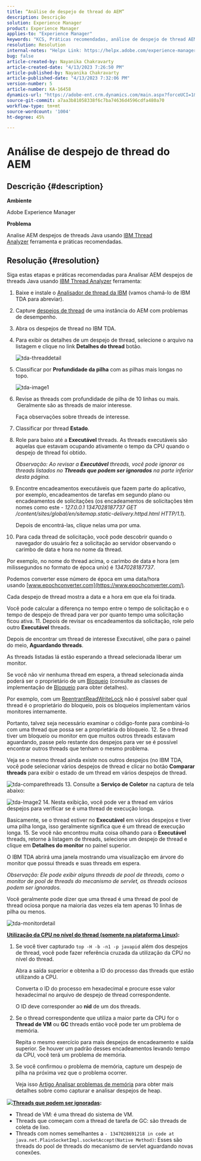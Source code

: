 ```yaml
---
title: “Análise de despejo de thread do AEM”
description: Descrição
solution: Experience Manager
product: Experience Manager
applies-to: "Experience Manager"
keywords: "KCS, Práticas recomendadas, análise de despejo de thread AEM, Adobe Experience Manager, Java, IBM Thread Analyzer"
resolution: Resolution
internal-notes: "Helpx Link: https://helpx.adobe.com/experience-manager/kb/thread-dump-analysis.html"
bug: false
article-created-by: Nayanika Chakravarty
article-created-date: "4/13/2023 7:26:50 PM"
article-published-by: Nayanika Chakravarty
article-published-date: "4/13/2023 7:32:06 PM"
version-number: 5
article-number: KA-16458
dynamics-url: "https://adobe-ent.crm.dynamics.com/main.aspx?forceUCI=1&pagetype=entityrecord&etn=knowledgearticle&id=3623661f-31da-ed11-a7c7-6045bd0067ea"
source-git-commit: a7aa3b81058338f6c7ba74636d4596cdfa480a70
workflow-type: tm+mt
source-wordcount: '1004'
ht-degree: 45%

---
```


# Análise de despejo de thread do AEM

## Descrição {#description}


<b>Ambiente</b>

Adobe Experience Manager

<b>Problema</b>

Analise AEM despejos de threads Java usando [IBM Thread Analyzer](https://www.ibm.com/support/pages/ibm-thread-and-monitor-dump-analyzer-java-tmda) ferramenta e práticas recomendadas.


## Resolução {#resolution}


Siga estas etapas e práticas recomendadas para Analisar AEM despejos de threads Java usando [IBM Thread Analyzer](https://www.ibm.com/support/pages/ibm-thread-and-monitor-dump-analyzer-java-tmda) ferramenta:

1. Baixe e instale o [Analisador de thread da IBM](https://www.ibm.com/support/pages/ibm-thread-and-monitor-dump-analyzer-java-tmda) (vamos chamá-lo de IBM TDA para abreviar).
2. Capture [despejos de thread](https://helpx.adobe.com/experience-manager/kb/thread-dumps-collection-analysis.html) de uma instância do AEM com problemas de desempenho.
3. Abra os despejos de thread no IBM TDA.
4. Para exibir os detalhes de um despejo de thread, selecione o arquivo na listagem e clique no link <b>Detalhes do thread</b> botão.

   ![tda-threaddetail](https://helpx.adobe.com/content/dam/help/en/experience-manager/kb/thread-dump-analysis/_jcr_content/main-pars/image_1587732783/tda-threaddetail.png "tda-threaddetail")
5. Classificar por <b>Profundidade da pilha</b> com as pilhas mais longas no topo.

   ![tda-image1](https://helpx.adobe.com/content/dam/help/en/experience-manager/kb/thread-dump-analysis/_jcr_content/main-pars/image/tda-image1.png)
6. Revise as threads com profundidade de pilha de 10 linhas ou mais.  Geralmente são as threads de maior interesse.

   Faça observações sobre threads de interesse.
7. Classificar por thread <b>Estado</b>.
8. Role para baixo até a <b>Executável</b> threads. As threads executáveis são aquelas que estavam ocupando ativamente o tempo da CPU quando o despejo de thread foi obtido.

   *Observação: Ao revisar a <b>Executável</b> threads, você pode ignorar os threads listados no <b>Threads que podem ser ignorados</b> na parte inferior desta página.*


9. Encontre encadeamentos executáveis que fazem parte do aplicativo, por exemplo, encadeamentos de tarefas em segundo plano ou encadeamentos de solicitações (os encadeamentos de solicitações têm nomes como este - *127.0.0.1 1347028187737 GET /content/sites/global/en/sitemap.static-delivery.httpd.html HTTP/1.1*).

   Depois de encontrá-las, clique nelas uma por uma.
10. Para cada thread de solicitação, você pode descobrir quando o navegador do usuário fez a solicitação ao servidor observando o carimbo de data e hora no nome da thread.

   Por exemplo, no nome do thread acima, o carimbo de data e hora (em milissegundos no formato de época unix) é *1347028187737*.

   Podemos converter esse número de época em uma data/hora usando [www.epochconverter.com](https://www.epochconverter.com/).

   Cada despejo de thread mostra a data e a hora em que ela foi tirada.

   Você pode calcular a diferença no tempo entre o tempo de solicitação e o tempo de despejo de thread para ver por quanto tempo uma solicitação ficou ativa.
11. Depois de revisar os encadeamentos da solicitação, role pelo outro <b>Executável</b> threads.

   Depois de encontrar um thread de interesse Executável, olhe para o painel do meio, <b>Aguardando threads</b>.

   As threads listadas lá estão esperando a thread selecionada liberar um monitor.

   Se você não vir nenhuma thread em espera, a thread selecionada ainda poderá ser o proprietário de um [Bloqueio](https://docs.oracle.com/javase/1.5.0/docs/api/java/util/concurrent/locks/Lock.html) (consulte as classes de implementação de [Bloqueio](https://docs.oracle.com/javase/1.5.0/docs/api/java/util/concurrent/locks/Lock.html) para obter detalhes).

   Por exemplo, com um [ReentrantReadWriteLock](https://docs.oracle.com/javase/1.5.0/docs/api/java/util/concurrent/locks/ReentrantReadWriteLock.html) não é possível saber qual thread é o proprietário do bloqueio, pois os bloqueios implementam vários monitores internamente.

   Portanto, talvez seja necessário examinar o código-fonte para combiná-lo com uma thread que possa ser a proprietária do bloqueio.
12. Se o thread tiver um bloqueio ou monitor em que muitos outros threads estavam aguardando, passe pelo restante dos despejos para ver se é possível encontrar outros threads que tenham o mesmo problema.

   Veja se o mesmo thread ainda existe nos outros despejos (no IBM TDA, você pode selecionar vários despejos de thread e clicar no botão <b>Comparar threads</b> para exibir o estado de um thread em vários despejos de thread.

   ![tda-comparethreads](https://helpx.adobe.com/content/dam/help/en/experience-manager/kb/thread-dump-analysis/_jcr_content/main-pars/image_1159496390/tda-comparethreads.png)
13. Consulte a <b>Serviço de Coletor</b> na captura de tela abaixo:

   ![tda-Image2](https://helpx.adobe.com/content/dam/help/en/experience-manager/kb/thread-dump-analysis/_jcr_content/main-pars/image_1730877898/tda-Image2.png)
14. Nesta exibição, você pode ver a thread em vários despejos para verificar se é uma thread de execução longa.

   Basicamente, se o thread estiver no <b>Executável</b> em vários despejos e tiver uma pilha longa, isso geralmente significa que é um thread de execução longa.
15. Se você não encontrou muita coisa olhando para o <b>Executável</b> threads, retorne à listagem de threads, selecione um despejo de thread e clique em <b>Detalhes do monitor</b> no painel superior.

   O IBM TDA abrirá uma janela mostrando uma visualização em árvore do monitor que possui threads e suas threads em espera.

   *Observação: Ele pode exibir alguns threads de pool de threads, como o monitor de pool de threads do mecanismo de servlet, os threads ociosos podem ser ignorados.*

   Você geralmente pode dizer que uma thread é uma thread de pool de thread ociosa porque na maioria das vezes ela tem apenas 10 linhas de pilha ou menos.

   ![tda-monitordetail](https://helpx.adobe.com/content/dam/help/en/experience-manager/kb/thread-dump-analysis/_jcr_content/main-pars/image_1106466084/tda-monitordetail.png)




<u><b>Utilização da CPU no nível do thread (somente na plataforma Linux)</b></u><b>:</b>

1. Se você tiver capturado `top -H -b -n1 -p javapid` além dos despejos de thread, você pode fazer referência cruzada da utilização da CPU no nível do thread.

   Abra a saída superior e obtenha a ID do processo das threads que estão utilizando a CPU.

   Converta o ID do processo em hexadecimal e procure esse valor hexadecimal no arquivo de despejo de thread correspondente.

   O ID deve corresponder ao <b>nid</b> de um dos threads.
2. Se o thread correspondente que utiliza a maior parte da CPU for o <b>Thread de VM</b> ou <b>GC</b> threads então você pode ter um problema de memória.

   Repita o mesmo exercício para mais despejos de encadeamento e saída superior. Se houver um padrão desses encadeamentos levando tempo da CPU, você terá um problema de memória.
3. Se você confirmou o problema de memória, capture um despejo de pilha na próxima vez que o problema ocorrer.

   Veja isso [Artigo Analisar problemas de memória](https://experienceleague.adobe.com/docs/experience-cloud-kcs/kbarticles/KA-17482.html?lang=pt-BR) para obter mais detalhes sobre como capturar e analisar despejos de heap.


![](https://helpx.adobe.com/libs/cq/ui/resources/0.gif)<b><u>Threads que podem ser ignoradas</u>:</b>

- Thread de VM: é uma thread do sistema de VM.
- Threads que começam com a thread de tarefa de GC: são threads de coleta de lixo.
- Threads com nomes semelhantes a `- 1347028691218 in code at java.net.PlainSocketImpl.socketAccept(Native Method)`: Esses são threads do pool de threads do mecanismo de servlet aguardando novas conexões.

